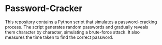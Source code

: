 # Password-Cracker
 This repository contains a Python script that simulates a password-cracking process. The script generates random passwords and gradually reveals them character by character, simulating a brute-force attack. It also measures the time taken to find the correct password.
